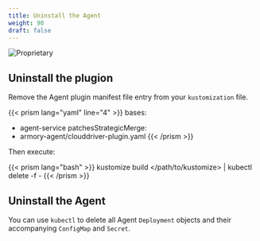 ```yaml
---
title: Uninstall the Agent
weight: 90
draft: false
---
```

![Proprietary](/images/proprietary.svg)


## Uninstall the plugion

Remove the Agent plugin manifest file entry from your `kustomization` file.

{{< prism lang="yaml" line="4" >}}
bases:
  - agent-service
patchesStrategicMerge:
  - armory-agent/clouddriver-plugin.yaml
{{< /prism >}}

Then execute:

{{< prism lang="bash" >}}
 kustomize build </path/to/kustomize> | kubectl delete -f -
{{< /prism >}}

## Uninstall the Agent

You can use `kubectl` to delete all Agent `Deployment` objects and their accompanying `ConfigMap` and `Secret`. 